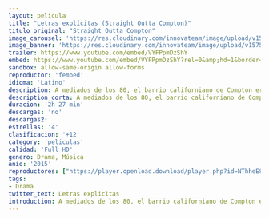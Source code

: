 ```yaml
---
layout: pelicula
title: "Letras explícitas (Straight Outta Compton)"
titulo_original: "Straight Outta Compton"
image_carousel: 'https://res.cloudinary.com/innovateam/image/upload/v1575689168/letras-min_aijrb7.jpg'
image_banner: 'https://res.cloudinary.com/innovateam/image/upload/v1575689168/hqdefault_1_-min_1_apvm4t.jpg'
trailer: https://www.youtube.com/embed/VYFPpmDzShY
embed: https://www.youtube.com/embed/VYFPpmDzShY?rel=0&amp;hd=1&border=0&wmode=opaque&enablejsapi=1&modestbranding=1&controls=1&showinfo=1
sandbox: allow-same-origin allow-forms
reproductor: 'fembed'
idioma: 'Latino'
description: A mediados de los 80, el barrio californiano de Compton era uno de los lugares más peligrosos de Estados Unidos. Cuando un grupo de jóvenes convirtieron sus experiencias vitales en una música brutalmente sincera que se rebelaba contra la autoridad, le dieron voz a una generación silenciada. Siguiendo la meteórica trayectoria de N.W.A. (formado por Arabian Prince, DJ Yella, Dr. Dre, Eazy-E, Ice Cube y MC Ren), la película narra la historia de cómo estos chicos revolucionaron para siempre la música y la cultura popular al contar al mundo cómo era realmente la vida en el ghetto.
description_corta: A mediados de los 80, el barrio californiano de Compton era uno de los lugares más peligrosos de Estados Unidos. Cuando un grupo de jóvenes convirtieron sus experiencias vitales en una música brutalmente sincera que se ...
duracion: '2h 27 min'
descargas: 'no'
descargas2:
estrellas: '4'
clasificacion: '+12'
category: 'peliculas'
calidad: 'Full HD'
genero: Drama, Música
anio: '2015'
reproductores: ["https://player.openload.download/player.php?id=NThheE8vVlFPWUVQaGo2Y0JxclF0dmI5cmh0VDRCWUM1RndTMGIyamZGeUdsdWFaVXh3cUhuTVJoRUx4ZXBZKzA0OGVWdHFUaUpxNFFpYTkwUEVUSXc9PQ","https://tutumeme.net/embed/player.php?u=bXQ3ajJOaW1wcFRGcEs2VW5XRGExTlRPMytmUnc3bHVwcWhoenVIUjI5SHF5TlNwc0taaG1jN2gwZHZSNTlIRHVhV2tZWitkNUtDVDNOL1ZvYW1rYjJWbm5xZz0","https://tutumeme.net/embed/player.php?u=bXQ3ajJOaW1wcFRGcEs2VW5XRGExTlRPMytmUnc3bHVwcWhoenVIUjI5SHF5TlNwc0taaG1jN2gwZHZSNTlIRHVhV2tZWitkNUtDVDNOL1ZvYW1rYjJOa29xQ2Q"]
tags:
- Drama
twitter_text: Letras explicitas
introduction: A mediados de los 80, el barrio californiano de Compton era uno de los lugares más peligrosos de Estados Unidos. Cuando un grupo de jóvenes convirtieron sus experiencias vitales en una música brutalmente sincera que se ...
---
```



 








